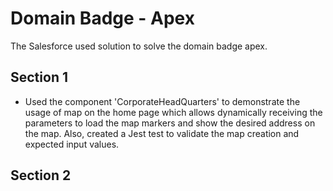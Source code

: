 # Domain Badge - Apex

The Salesforce used solution to solve the domain badge apex. 


## Section 1

- Used the component 'CorporateHeadQuarters' to demonstrate the usage of map on the home page which allows dynamically receiving the parameters to load the map markers and show the desired address on the map. Also, created a Jest test to validate the map creation and expected input values. 

## Section 2